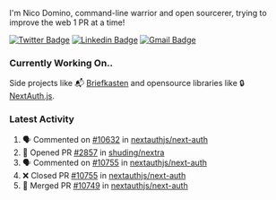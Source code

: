 
I'm Nico Domino, command-line warrior and open sourcerer, trying to improve the web 1 PR at a time!

[![Twitter Badge](https://img.shields.io/badge/-@ndom91-1ca0f1?style=flat-square&labelColor=1ca0f1&logo=twitter&logoColor=white&link=https://twitter.com/ndom91)](https://twitter.com/ndom91) [![Linkedin Badge](https://img.shields.io/badge/-ndom91-blue?style=flat-square&logo=Linkedin&logoColor=white&link=https://www.linkedin.com/in/ndom91/)](https://www.linkedin.com/in/ndom91/) [![Gmail Badge](https://img.shields.io/badge/-yo@ndo.dev-c14438?style=flat-square&logo=mail.ru&logoColor=white&link=mailto:yo@ndo.dev)](mailto:yo@ndo.dev)

### Currently Working On..

Side projects like 📬 [Briefkasten](https://briefkastenhq.com) and opensource libraries like 🔒 [NextAuth.js](https://github.com/nextauthjs/next-auth).

<!--START_SECTION_PROFILE_VIEWS:readme-info-->
<!--END_SECTION_PROFILE_VIEWS:readme-info-->

<!--START_SECTION_DAILY_COMMIT:readme-info-->
<!--END_SECTION_DAILY_COMMIT:readme-info-->

<!--START_SECTION_WEEKLY_COMMIT:readme-info-->
<!--END_SECTION_WEEKLY_COMMIT:readme-info-->

### Latest Activity

<!--START_SECTION:activity-->
1. 🗣 Commented on [#10632](https://github.com/nextauthjs/next-auth/issues/10632#issuecomment-2082875544) in [nextauthjs/next-auth](https://github.com/nextauthjs/next-auth)
2. 💪 Opened PR [#2857](https://github.com/shuding/nextra/pull/2857) in [shuding/nextra](https://github.com/shuding/nextra)
3. 🗣 Commented on [#10755](https://github.com/nextauthjs/next-auth/pull/10755#issuecomment-2082445903) in [nextauthjs/next-auth](https://github.com/nextauthjs/next-auth)
4. ❌ Closed PR [#10755](https://github.com/nextauthjs/next-auth/pull/10755) in [nextauthjs/next-auth](https://github.com/nextauthjs/next-auth)
5. 🎉 Merged PR [#10749](https://github.com/nextauthjs/next-auth/pull/10749) in [nextauthjs/next-auth](https://github.com/nextauthjs/next-auth)
<!--END_SECTION:activity-->
